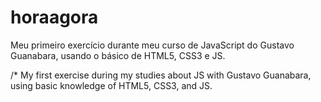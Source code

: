 # horaagora
Meu primeiro exercício durante meu curso de JavaScript do Gustavo Guanabara,
usando o básico de HTML5, CSS3 e JS.

/* My first exercise during my studies about JS with Gustavo Guanabara,
using basic knowledge of HTML5, CSS3, and JS.
